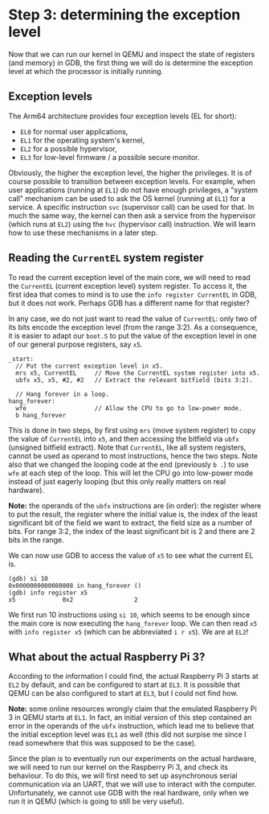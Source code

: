 Step 3: determining the exception level
=======================================

Now that we can run our kernel in QEMU and inspect the state of registers (and
memory) in GDB, the first thing we will do is determine the exception level at
which the processor is initially running.


Exception levels
----------------

The Arm64 architecture provides four exception levels (EL for short):
- `EL0` for normal user applications,
- `EL1` for the operating system's kernel,
- `EL2` for a possible hypervisor,
- `EL3` for low-level firmware / a possible secure monitor.

Obviously, the higher the exception level, the higher the privileges. It is of
course possible to transition between exception levels. For example, when user
applications (running at `EL1`) do not have enough privileges, a "system call"
mechanism can be used to ask the OS kernel (running at `EL1`) for a service. A
specific instruction `svc` (supervisor call) can be used for that. In much the
same way, the kernel can then ask a service from the hypervisor (which runs at
`EL2`) using the `hvc` (hypervisor call) instruction. We will learn how to use
these mechanisms in a later step.


Reading the `CurrentEL` system register
---------------------------------------

To read the current exception level of the main core, we will need to read the
`CurrentEL` (current exception level) system register. To access it, the first
idea that comes to mind is to use the `info register CurrentEL` in GDB, but it
does not work. Perhaps GDB has a different name for that register?

In any case, we do not just want to read the value of `CurrentEL`: only two of
its bits encode the exception level (from the range 3:2). As a consequence, it
is easier to adapt our `boot.S` to put the value of the exception level in one
of our general purpose registers, say `x5`.
```gas
_start:
  // Put the current exception level in x5.
  mrs x5, CurrentEL     // Move the CurrentEL system register into x5.
  ubfx x5, x5, #2, #2   // Extract the relevant bitfield (bits 3:2).

  // Hang forever in a loop.
hang_forever:
  wfe                   // Allow the CPU to go to low-power mode.
  b hang_forever
```
This is done in two steps, by first using `mrs` (move system register) to copy
the value of `CurrentEL` into `x5`, and then accessing the bitfield via `ubfx`
(unsigned bitfield extract). Note that `CurrentEL`, like all system registers,
cannot be used as operand to most instructions, hence the two steps. Note also
that we changed the looping code at the end (previously `b .`) to use `wfe` at
each step of the loop. This will let the CPU go into low-power mode instead of
just eagerly looping (but this only really matters on real hardware).

**Note:** the operands of the `ubfx` instructions are (in order): the register
where to put the result, the register where the initial value is, the index of
the least significant bit of the field we want to extract, the field size as a
number of bits. For range 3:2, the index of the least significant bit is 2 and
there are 2 bits in the range.

We can now use GDB to access the value of `x5` to see what the current EL is.
```
(gdb) si 10
0x0000000000080008 in hang_forever ()
(gdb) info register x5
x5             0x2                 2
```
We first run 10 instructions using `si 10`, which seems to be enough since the
main core is now executing the `hang_forever` loop. We can then read `x5` with
`info register x5` (which can be abbreviated `i r x5`). We are at `EL2`!


What about the actual Raspberry Pi 3?
-------------------------------------

According to the information I could find, the actual Raspberry Pi 3 starts at
`EL2` by default, and can be configured to start at `EL3`. It is possible that
QEMU can be also configured to start at `EL3`, but I could not find how.

**Note:** some online resources wrongly claim that the emulated Raspberry Pi 3
in QEMU starts at `EL1`. In fact, an initial version of this step contained an
error in the operands of the `ubfx` instruction, which lead me to believe that
the initial exception level was `EL1` as well (this did not surpise me since I
read somewhere that this was supposed to be the case).

Since the plan is to eventually run our experiments on the actual hardware, we
will need to run our kernel on the Raspberry Pi 3, and check its behaviour. To
do this, we will first need to set up asynchronous serial communication via an
UART, that we will use to interact with the computer. Unfortunately, we cannot
use GDB with the real hardware, only when we run it in QEMU (which is going to
still be very useful).
